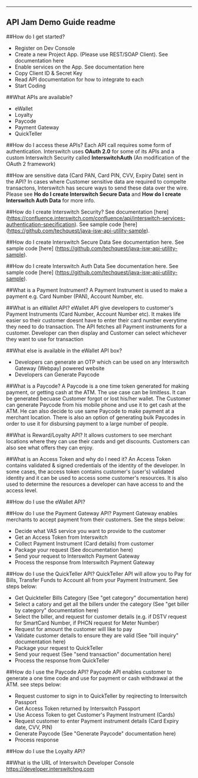 -------------------------
API Jam Demo Guide readme
-------------------------

##How do I get started?
- Register on Dev Console
- Create a new Project App. (Please use REST/SOAP Client). See documentation here
- Enable services on the App. See documentation here
- Copy Client ID & Secret Key
- Read API documentation for how to integrate to each
- Start Coding

##What APIs are available?
* eWallet
* Loyalty
* Paycode
* Payment Gateway
* QuickTeller

##How do I access these APIs?
Each API call requires some form of authentication. Interswitch uses **OAuth 2.0** for some of its APIs and a custom Interswitch Security called **InterswitchAuth** (An modification of the OAuth 2 framework)

##How are sensitive data (Card PAN, Card PIN, CVV, Expiry Date) sent in the API?
In cases where Customer sensitive data are required to compelte transactons, Interswitch has secure ways to send these data over the wire. Please see **Ho do I create Interswitch Secure Data** and **How do I create Interswitch Auth Data** for more info.

##How do I create Interswitch Security?
See documentation [here] (https://confluence.interswitch.com/confluence/api/interswitch-services-authentication-specification). See sample code [here] (https://github.com/techquest/java-isw-api-utility-sample).

##How do I create Interswitch Secure Data
See documentation here. See sample code [here] (https://github.com/techquest/java-isw-api-utility-sample).

##How do I create Interswitch Auth Data
See documentation here. See sample code [here] (https://github.com/techquest/java-isw-api-utility-sample).
	
##What is a Payment Instrument?
A Payment Instrument is used to make a payment e.g. Card Number (PAN), Account Number, etc.

##What is an eWallet API?
eWallet API give developers to customer's Payment Instruments (Card Number, Account Number etc). It makes life easier so their customer doesnt have to enter their card number everytime they need to do transaction. The API fetches all Payment instruments for a customer. Developer can then display and Customer can select whichever they want to use for transaction


##What else is available in the eWallet API box?
* Developers can generate an OTP which can be used on any Interswitch Gateway (Webpay) powered website
* Developers can Generate Paycode
	
	
##What is a Paycode?
A Paycode is a one time token generated for making payment, or getting cash at the ATM. The use case can be limitless. It can be generated becuase Customer forgot or lost his/her wallet. The Customer can generate Paycode from his mobile phone and use it to get cash at the ATM. He can also decide to use same Paycode to make payment at a merchant location. There is also an option of generating bulk Paycodes in order to use it for disbursing payment to a large number of people.
	
##What is Reward/Loyalty API?
It allows customers to see merchant locations where they can use their cards and get discounts. Customers can also see what offers they can enjoy.
	
##What is an Access Token and why do I need it?
An Access Token contains validated & signed credentials of the identity of the developer. In some cases, the access token contains customer's (user's) validated identity and it can be used to access some customer's resources. It is also used to determine the resources a developer can have access to and the access level.

##How do I use the eWallet API?


##How do I use the Payment Gateway API?
Payment Gateway enables merchants to accept payment from their customers. See the steps below:
* Decide what VAS service you want to provide to the customer
* Get an Access Token from Interswitch
* Collect Payment Instrument (Card details) from customer
* Package your request (See documentation here)
* Send your request to Interswitch Payment Gateway
* Process the response from Interswitch Payment Gateway


##How do I use the QuickTeller API?
QuickTeller API will allow you to Pay for Bills, Transfer Funds to Account all from your Payment Instrument. See steps below:
* Get Quickteller Bills Category (See "get category" documentation here)
* Select a catory and get all the billers under the category (See "get biller by category" documentation here)
* Select the biller, and request for customer details (e.g. if DSTV request for SmartCard Number, if PHCN request for Meter Number)
* Request for amount the customer will like to pay
* Validate customer details to ensure they are valid (See "bill inquiry" documentation here)
* Package your request to QuickTeller
* Send your request (See "send transaction" documentation here)
* Process the response from QuickTeller


##How do I use the Paycode API?
Paycode API enables customer to generate a one time code and use for payment or cash withdrawal at the ATM. see steps below:
* Request customer to sign in to QuickTeller by reqirecting to Interswitch Passport
* Get Access Token returned by Interswitch Passport
* Use Access Token to get Customer's Payment Instrument (Cards)
* Request customer to enter Payment instrument details (Card Expiry date, CVV, PIN)
* Generate Paycode (See "Generate Paycode" documentation here)
* Process response


##How do I use the Loyalty API?

##What is the URL of Interswitch Developer Console
	https://developer.interswitchng.com

	
